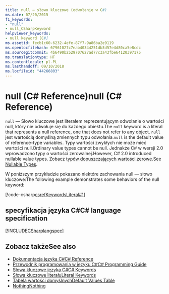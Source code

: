 ```yaml
---
title: null — słowo kluczowe (odwołanie w C#)
ms.date: 07/20/2015
f1_keywords:
- "null"
- null_CSharpKeyword
helpviewer_keywords:
- null keyword [C#]
ms.assetid: fecb1c60-6232-4efe-87f7-9a86ba2e9119
ms.openlocfilehash: 67961027c7eab40344251db3d57e4d80ca5e8cdc
ms.sourcegitcommit: 4b6490b2529707627ad77c3a43fbe64120397175
ms.translationtype: HT
ms.contentlocale: pl-PL
ms.lasthandoff: 09/10/2018
ms.locfileid: "44266803"
---
```

# <a name="null-c-reference"></a><span data-ttu-id="dc991-102">null (C# Reference)</span><span class="sxs-lookup"><span data-stu-id="dc991-102">null (C# Reference)</span></span>

<span data-ttu-id="dc991-103">`null` — Słowo kluczowe jest literałem reprezentującym odwołanie o wartości null, który nie odwołuje się do każdego obiektu.</span><span class="sxs-lookup"><span data-stu-id="dc991-103">The `null` keyword is a literal that represents a null reference, one that does not refer to any object.</span></span> <span data-ttu-id="dc991-104">`null` jest wartością domyślną zmiennych typu odwołania.</span><span class="sxs-lookup"><span data-stu-id="dc991-104">`null` is the default value of reference-type variables.</span></span> <span data-ttu-id="dc991-105">Typy wartości zwykłych nie może mieć wartości null.</span><span class="sxs-lookup"><span data-stu-id="dc991-105">Ordinary value types cannot be null.</span></span> <span data-ttu-id="dc991-106">Jednakże C# w wersji 2.0 wprowadzono typy o wartości zerowalnej.</span><span class="sxs-lookup"><span data-stu-id="dc991-106">However, C# 2.0 introduced nullable value types.</span></span> <span data-ttu-id="dc991-107">Zobacz [typów dopuszczających wartości zerowe](../../programming-guide/nullable-types/index.md).</span><span class="sxs-lookup"><span data-stu-id="dc991-107">See [Nullable Types](../../programming-guide/nullable-types/index.md).</span></span>

<span data-ttu-id="dc991-108">W poniższym przykładzie pokazano niektóre zachowania null — słowo kluczowe:</span><span class="sxs-lookup"><span data-stu-id="dc991-108">The following example demonstrates some behaviors of the null keyword:</span></span>

[!code-csharp[csrefKeywordsLiteral#1](~/samples/snippets/csharp/VS_Snippets_VBCSharp/csrefKeywordsLiteral/CS/csrefKeywordsLiteral.cs#1)]

## <a name="c-language-specification"></a><span data-ttu-id="dc991-109">specyfikacja języka C#</span><span class="sxs-lookup"><span data-stu-id="dc991-109">C# language specification</span></span>

[!INCLUDE[CSharplangspec](~/includes/csharplangspec-md.md)]

## <a name="see-also"></a><span data-ttu-id="dc991-110">Zobacz także</span><span class="sxs-lookup"><span data-stu-id="dc991-110">See also</span></span>

- [<span data-ttu-id="dc991-111">Dokumentacja języka C#</span><span class="sxs-lookup"><span data-stu-id="dc991-111">C# Reference</span></span>](../../language-reference/index.md)
- [<span data-ttu-id="dc991-112">Przewodnik programowania w języku C#</span><span class="sxs-lookup"><span data-stu-id="dc991-112">C# Programming Guide</span></span>](../../programming-guide/index.md)
- [<span data-ttu-id="dc991-113">Słowa kluczowe języka C#</span><span class="sxs-lookup"><span data-stu-id="dc991-113">C# Keywords</span></span>](index.md)
- [<span data-ttu-id="dc991-114">Słowa kluczowe literału</span><span class="sxs-lookup"><span data-stu-id="dc991-114">Literal Keywords</span></span>](literal-keywords.md)
- [<span data-ttu-id="dc991-115">Tabela wartości domyślnych</span><span class="sxs-lookup"><span data-stu-id="dc991-115">Default Values Table</span></span>](default-values-table.md)
- [<span data-ttu-id="dc991-116">Nothing</span><span class="sxs-lookup"><span data-stu-id="dc991-116">Nothing</span></span>](../../../visual-basic/language-reference/nothing.md)
